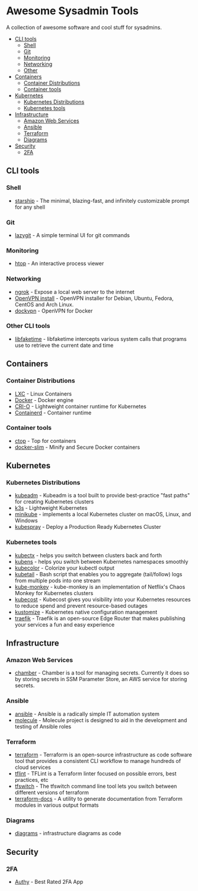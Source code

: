 # Awesome Sysadmin Tools

A collection of awesome software and cool stuff for sysadmins.

* [CLI tools](#cli-tools)
  * [Shell](#shell)
  * [Git](#git)
  * [Monitoring](#monitoring)
  * [Networking](#networking)
  * [Other](#other-cli-tools)
* [Containers](#containers)
  * [Container Distributions](#container-distributions)
  * [Container tools](#container-tools)
* [Kubernetes](#kubernetes)
  * [Kubernetes Distributions](#kubernetes-distributions)
  * [Kubernetes tools](#kubernetes-tools)
* [Infrastructure](#infrastructure)
  * [Amazon Web Services](#amazon-web-services)
  * [Ansible](#ansible)
  * [Terraform](#terraform)
  * [Diagrams](#diagrams)
* [Security](#security)
  * [2FA](#2fa)

## CLI tools

### Shell

* [starship](https://starship.rs) - The minimal, blazing-fast, and infinitely customizable prompt for any shell

### Git

* [lazygit](https://github.com/jesseduffield/lazygit) - A simple terminal UI for git commands

### Monitoring

* [htop](https://htop.dev) - An interactive process viewer

### Networking

* [ngrok](https://ngrok.com) - Expose a local web server to the internet
* [OpenVPN install](https://github.com/angristan/openvpn-install) - OpenVPN installer for Debian, Ubuntu, Fedora, CentOS and Arch Linux.
* [dockvpn](https://github.com/umputun/dockvpn) - OpenVPN for Docker

### Other CLI tools

* [libfaketime](https://github.com/wolfcw/libfaketime) - libfaketime intercepts various system calls that programs use to retrieve the
current date and time

## Containers

### Container Distributions

* [LXC](https://linuxcontainers.org/lxc/introduction/) - Linux Containers
* [Docker](https://www.docker.com) - Docker engine
* [CRI-O](https://cri-o.io) - Lightweight container runtime for Kubernetes
* [Containerd](https://containerd.io) - Container runtime

### Container tools

* [ctop](https://github.com/bcicen/ctop) - Top for containers
* [docker-slim](https://github.com/docker-slim/docker-slim) - Minify and Secure Docker containers

## Kubernetes

### Kubernetes Distributions

* [kubeadm](https://github.com/kubernetes/kubeadm) - Kubeadm is a tool built to provide best-practice "fast paths" for creating Kubernetes clusters
* [k3s](https://github.com/k3s-io/k3s) - Lightweight Kubernetes
* [minikube](https://github.com/kubernetes/minikube) - implements a local Kubernetes cluster on macOS, Linux, and Windows
* [kubespray](https://github.com/kubernetes-sigs/kubespray) - Deploy a Production Ready Kubernetes Cluster

### Kubernetes tools

* [kubectx](https://github.com/ahmetb/kubectx) - helps you switch between clusters back and forth
* [kubens](https://github.com/ahmetb/kubectx) - helps you switch between Kubernetes namespaces smoothly
* [kubecolor](https://github.com/dty1er/kubecolor) - Colorize your kubectl output
* [kubetail](https://github.com/johanhaleby/kubetail) - Bash script that enables you to aggregate (tail/follow) logs from multiple pods into one stream
* [kube-monkey](https://github.com/asobti/kube-monkey) -
kube-monkey is an implementation of Netflix's Chaos Monkey for Kubernetes clusters
* [kubecost](https://kubecost.com) - Kubecost gives you visibility into your Kubernetes resources to reduce spend and prevent resource-based outages
* [kustomize](https://kustomize.io) - Kubernetes native 
configuration management
* [traefik](https://doc.traefik.io/traefik/) - Traefik is an open-source Edge Router that makes publishing your services a fun and easy experience

## Infrastructure

### Amazon Web Services

* [chamber](https://github.com/segmentio/chamber) - Chamber is a tool for managing secrets. Currently it does so by storing secrets in SSM Parameter Store, an AWS service for storing secrets.

### Ansible

* [ansible](https://github.com/ansible/ansible) - Ansible is a radically simple IT automation system
* [molecule](https://molecule.readthedocs.io/en/latest/) - Molecule project is designed to aid in the development and testing of Ansible roles

### Terraform

* [terraform](https://www.terraform.io) - Terraform is an open-source infrastructure as code software tool that provides a consistent CLI workflow to manage hundreds of cloud services
* [tflint](https://github.com/terraform-linters/tflint) - TFLint is a Terraform linter focused on possible errors, best practices, etc
* [tfswitch](https://github.com/warrensbox/terraform-switcher) - The tfswitch command line tool lets you switch between different versions of terraform
* [terraform-docs](https://github.com/terraform-docs/terraform-docs) - A utility to generate documentation from Terraform modules in various output formats

### Diagrams

* [diagrams](https://diagrams.mingrammer.com) - infrastructure diagrams as code

## Security

### 2FA

* [Authy](https://authy.com) - Best Rated 2FA App
